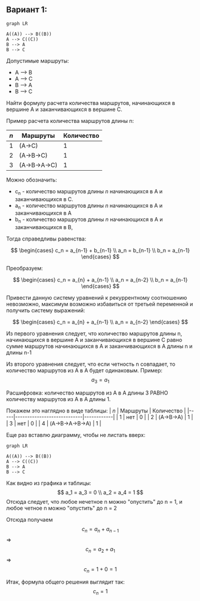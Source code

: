 ## Вариант 1:

```mermaid
graph LR

A((A)) --> B((B))
A --> C((C))
B --> A
B --> C
```
Допустимые маршруты:
- A --> B
- A --> C
- B --> A
- B --> C

Найти формулу расчета количества маршрутов, начинающихся в вершине A и заканчивающихся в вершине C.

Пример расчета количества маршрутов длины n:

| *n* | Маршруты                   | Количество |
|-----|----------------------------|------------|
| 1   | (A->C)                     | 1          |
| 2   | (A->B->C)                  | 1          |
| 3   | (A->B->A->C)               | 1          |

Можно обозначить:
* c<sub>n</sub> - количество маршрутов длины *n* начинающихся в A и заканчивающихся в C.
* a<sub>n</sub> - количество маршрутов длины *n* начинающихся в A и заканчивающихся в A
* b<sub>n</sub> - количество маршрутов длины *n* начинающихся в A и заканчивающихся в B,


Тогда справедливы равенства:

$$
\begin{cases}
c_n = a_{n-1} + b_{n-1}
\\
a_n = b_{n-1}
\\
b_n = a_{n-1}
\end{cases}
$$

Преобразуем:

$$
\begin{cases}
c_n = a_{n} + a_{n-1}
\\
a_n = a_{n-2}
\\
b_n = a_{n-1}
\end{cases}
$$

Привести данную систему уравнений к рекуррентному соотношению невозможно, максимум возможно избавиться от третьей переменной и получить систему выражений:

$$
\begin{cases}
c_n = a_{n} + a_{n-1}
\\
a_n = a_{n-2}
\end{cases}
$$

Из первого уравнения следует, что количество маршрутов длины n, начинающихся в вершине A и заканчивающихся в вершине C равно сумме маршрутов начинающихся в A и заканчивающихся в A длины n и длины n-1

Из второго уравнения следует, что если четность n совпадает, то количество маршрутов из A в A будет одинаковым. Пример:
$$
a_3 = a_{1}
$$

Расшифровка: количество маршрутов из A в A длины 3 РАВНО количеству маршрутов из А в А длины 1.

Покажем это наглядно в виде таблицы:
| *n* | Маршруты                   | Количество |
|-----|----------------------------|------------|
| 1   | нет                        | 0          |
| 2   | (A->B->A)                  | 1          |
| 3   | нет                        | 0          |
| 4   | (A->B->A->B->A)            | 1          |

Еще раз вставлю диаграмму, чтобы не листать вверх:
```mermaid
graph LR

A((A)) --> B((B))
A --> C((C))
B --> A
B --> C
```
Как видно из графика и таблицы: 
$$
a_1 = a_3 = 0
\\
a_2 = a_4 = 1
$$
Отсюда следует, что любое нечетное n можно "опустить" до n = 1, и любое четное n можно "опустить" до n = 2


Отсюда получаем
$$
c_n = a_{n} + a_{n-1}
$$
=>
$$
c_n = a_2 + a_1
$$
=>
$$
c_n = 1 + 0 = 1
$$

Итак, формула общего решения выглядит так:
$$
c_n = 1
$$